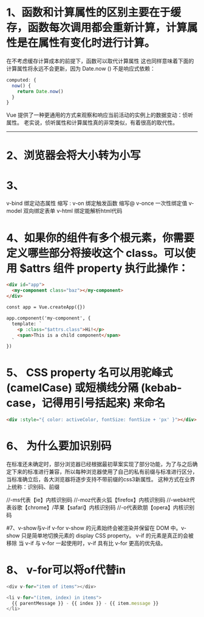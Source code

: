 # 1、函数和计算属性的区别主要在于缓存，函数每次调用都会重新计算，计算属性是在属性有变化时进行计算。
在不考虑缓存计算成本的前提下，函数可以取代计算属性
这也同样意味着下面的计算属性将永远不会更新，因为 Date.now () 不是响应式依赖：
```javascript
computed: {
  now() {
    return Date.now()
  }
}
```
Vue 提供了一种更通用的方式来观察和响应当前活动的实例上的数据变动：侦听属性。
老实说，侦听属性和计算属性真的非常类似，有着很高的取代性。
***
# 2、浏览器会将大小转为小写
# 3、
v-bind 绑定动态属性 缩写 :
v-on 绑定触发函数 缩写@
v-once 一次性绑定值
v-model 双向绑定表单
v-html 绑定能解析html代码

# 4、如果你的组件有多个根元素，你需要定义哪些部分将接收这个 class。可以使用 $attrs 组件 property 执行此操作：
```html
<div id="app">
  <my-component class="baz"></my-component>
</div>

const app = Vue.createApp({})

app.component('my-component', {
  template: `
    <p :class="$attrs.class">Hi!</p>
    <span>This is a child component</span>
  `
})
```
# 5、 CSS property 名可以用驼峰式 (camelCase) 或短横线分隔 (kebab-case，记得用引号括起来) 来命名
```html
<div :style="{ color: activeColor, fontSize: fontSize + 'px' }"></div>
```
# 6、 为什么要加识别码
在标准还未确定时，部分浏览器已经根据最初草案实现了部分功能，为了与之后确定下来的标准进行兼容，所以每种浏览器使用了自己的私有前缀与标准进行区分，当标准确立后，各大浏览器将逐步支持不带前缀的css3新属性。
这种方式在业界上统称：识别码、前缀

//-ms代表【ie】内核识别码
//-moz代表火狐【firefox】内核识别码
//-webkit代表谷歌【chrome】/苹果【safari】内核识别码
//-o代表欧朋【opera】内核识别码

#7、v-show与v-if v-for
v-show 的元素始终会被渲染并保留在 DOM 中。v-show 只是简单地切换元素的 display CSS property。
v-if 的元素是真正的会被移除
当 v-if 与 v-for 一起使用时，v-if 具有比 v-for 更高的优先级。

# 8、 v-for可以将of代替in
```javascript
<div v-for="item of items"></div>

<li v-for="(item, index) in items">
  {{ parentMessage }} - {{ index }} - {{ item.message }}
</li>
```